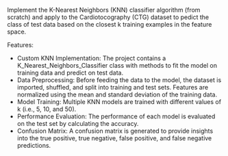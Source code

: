 Implement the K-Nearest Neighbors (KNN) classifier algorithm (from scratch) and apply to the Cardiotocography (CTG) dataset to pedict the class of test data based on the closest k training examples in the feature space.

Features:
- Custom KNN Implementation: The project contains a K_Nearest_Neighbors_Classifier class with methods to fit the model on training data and predict on test data.
- Data Preprocessing: Before feeding the data to the model, the dataset is imported, shuffled, and split into training and test sets. Features are normalized using the mean and standard deviation of the training data.
- Model Training: Multiple KNN models are trained with different values of k (i.e., 5, 10, and 50).
- Performance Evaluation: The performance of each model is evaluated on the test set by calculating the accuracy.
- Confusion Matrix: A confusion matrix is generated to provide insights into the true positive, true negative, false positive, and false negative predictions.
